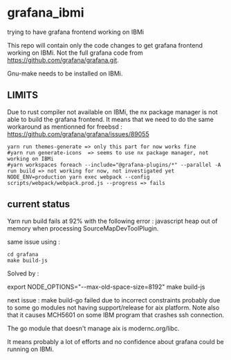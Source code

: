 # grafana_ibmi
trying to have grafana frontend working on IBMi

This repo will contain only the code changes to get grafana frontend working on IBMi. Not the full grafana code from https://github.com/grafana/grafana.git.

Gnu-make needs to be installed on IBMi.


## LIMITS

Due to rust compiler not available on IBMi, the nx package manager is not able to build the grafana frontend.
It means that we need to do the same workaround as mentionned for freebsd : https://github.com/grafana/grafana/issues/89055

    yarn run themes-generate => only this part for now works fine 
    #yarn run generate-icons  => seems to use nx package manager, not working on IBMi
    #yarn workspaces foreach --include="@grafana-plugins/*" --parallel -A run build => not working for now, not investigated yet
    NODE_ENV=production yarn exec webpack --config scripts/webpack/webpack.prod.js --progress => fails



## current status

Yarn run build fails at 92% with the following error : javascript heap out of memory when processing SourceMapDevToolPlugin.

same issue using :

    cd grafana
    make build-js

Solved by :

export NODE_OPTIONS="--max-old-space-size=8192"
make build-js

next issue : make build-go failed due to incorrect constraints probably due to some go modules not having support/release for aix platform. Note also that it causes MCH5601 on some IBM program that crashes ssh connection.

The go module that doesn't manage aix is modernc.org/libc.

It means probably a lot of efforts and no confidence about grafana could be running on IBMi.
